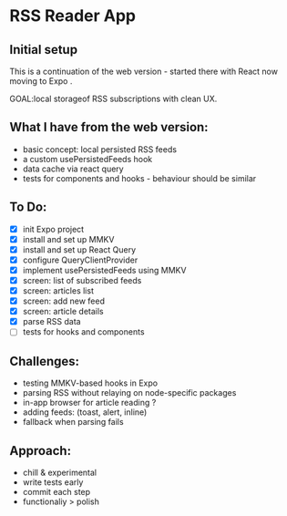 # RSS Reader App

## Initial setup

This is a continuation of the web version - started there with React now moving to Expo . 

GOAL:local storageof RSS subscriptions with clean UX. 

## What I have from the web version: 
- basic concept: local persisted RSS feeds
- a custom usePersistedFeeds hook 
- data cache via react query
- tests for components and hooks - behaviour should be similar

## To Do: 
- [x] init Expo project
- [x] install and set up MMKV
- [x] install and set up React Query
- [x] configure QueryClientProvider
- [x] implement usePersistedFeeds using MMKV
- [x] screen: list of subscribed feeds
- [x] screen: articles list
- [x] screen: add new feed
- [x] screen: article details
- [x] parse RSS data 
- [ ] tests for hooks and components

## Challenges: 
- testing MMKV-based hooks in Expo
- parsing RSS without relaying on  node-specific packages
- in-app browser for article reading ?
- adding feeds: (toast, alert, inline) 
- fallback when parsing fails 

## Approach:
- chill & experimental
- write tests early 
- commit each step
- functionaliy > polish
